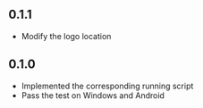 ## 0.1.1

- Modify the logo location

## 0.1.0

- Implemented the corresponding running script
- Pass the test on Windows and Android
